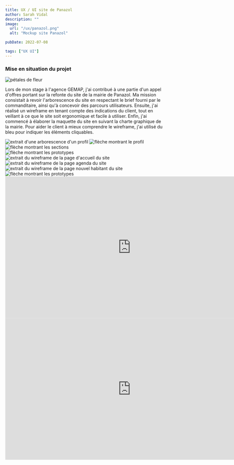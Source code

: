 ```yaml
---
title: UX / UI site de Panazol
author: Sarah Vidal
description: ""
image:
  url: "/ux/panazol.png"
  alt: "Mockup site Panazol"

pubDate: 2022-07-08

tags: ["UX UI"]
---
```


<section class="flex flex-col gap-28">

  <section class="flex flex-col lg2:grid lg2:grid-cols-2 lg2:justify-between gap-28">
    <div class="flex flex-col gap-6 py-6 items-center lg2:items-start">
      <div class="relative">
        <h3 class="text-2xl sm:text-4xl font-passion">Mise en situation du projet</h3>
        <img
          class="w-6 sm:w-8 md:w-10 lg:w-11 left-[99%] sm:left-full bottom-[20%] sm:bottom-[30%] md:bottom-[10%] absolute"
          src="/petales.svg"
          alt="pétales de fleur"
        />
      </div>
      <p class="text-base sm:text-base xl:text-xl text-center lg2:text-left">
        Lors de mon stage à l'agence GEMAP, j'ai contribué à une partie d'un appel d'offres portant sur la refonte du site de la mairie de Panazol. Ma mission consistait à revoir l'arborescence du site en respectant le brief fourni par le commanditaire, ainsi qu'à concevoir des parcours utilisateurs. Ensuite, j'ai réalisé un wireframe en tenant compte des indications du client, tout en veillant à ce que le site soit ergonomique et facile à utiliser. Enfin, j'ai commencé à élaborer la maquette du site en suivant la charte graphique de la mairie. Pour aider le client à mieux comprendre le wireframe, j'ai utilisé du bleu pour indiquer les éléments cliquables.
      </p>
    </div>
    <div class="relative">
      <img class="w-full" src="/projet_panazol/arborescence.png" alt=" extrait d'une arborescence d'un profil">
      <img class=" w-64 absolute lg:top-[60%] xl:top-[50%] xl2:top-[60%] right-[65%] hidden lg:block" src="/projet_panazol/fleche-profil.svg" alt="flèche montrant le profil">
      <img class="w-[22rem] absolute lg:top-[95%] xl:top-[91%] lg2:left-[25%] xl:left-[16%] hidden lg:block" src="/projet_panazol/fleche-section.svg" alt="flèche montrant les sections">
    </div>
  </section>

  <section class="grid grid-cols-1 sm:grid-cols-2 lg:grid-cols-3 gap-8 relative">
    <img class="w-[17rem] right-[60%] bottom-full pb-4 absolute hidden lg2:block" src="/projet_panazol/fleche-wireframe.svg" alt="flèche montrant les prototypes">
    <div class="flex flex-col gap-8">
      <img class="w-full" src="/projet_panazol/accueil.png" alt="extrait du wireframe de la page d'accueil du site">
      <img class="w-full" src="/projet_panazol/agenda.png" alt="extrait du wireframe de la page agenda du site">
    </div>
    <img class="w-full lg:col-span-2" src="/projet_panazol/nouvelhabitant.png" alt="extrait du wireframe de la page nouvel habitant du site">
  </section>

  <section class="flex flex-col md:flex-row items-center gap-8 relative pt-10">
    <img class="w-[22rem] absolute left-[50%] bottom-[95%] hidden lg2:block" src="/projet_panazol/fleche-proto.svg" alt="flèche montrant les prototypes">
    <iframe
      class="w-full md:w-3/4 lg:w-2/3"
      style="border: 1px solid rgba(0, 0, 0, 0.1);"
      width="800"
      height="450"
      src="https://embed.figma.com/proto/bRrG4yNaheKcj0q1TbugLN/Mairie-Panazol?node-id=54-18311&node-type=canvas&scaling=scale-down&content-scaling=fixed&page-id=54%3A18310&starting-point-node-id=54%3A18311&show-proto-sidebar=1&embed-host=share"
      allowfullscreen>
    </iframe>
    <iframe
      class="w-full md:w-3/4 lg:w-2/3"
      style="border: 1px solid rgba(0, 0, 0, 0.1);"
      width="800"
      height="450"
      src="https://embed.figma.com/proto/bRrG4yNaheKcj0q1TbugLN/Mairie-Panazol?node-id=188-18565&node-type=frame&scaling=scale-down&content-scaling=fixed&page-id=188%3A15917&starting-point-node-id=188%3A18565&show-proto-sidebar=1&embed-host=share"
      allowfullscreen>
    </iframe>
  </section>

</section>

